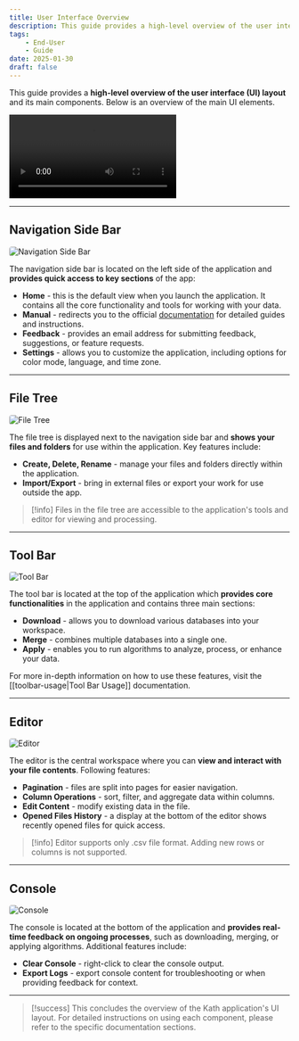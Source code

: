 ```yaml
---
title: User Interface Overview
description: This guide provides a high-level overview of the user interface (UI) layout and its main components.
tags: 
    - End-User
    - Guide
date: 2025-01-30
draft: false
---
```


This guide provides a **high-level overview of the user interface (UI) layout** and its main components. Below is an overview of the main UI elements.

![](../assets/video/manual_user_interface.mp4)

---

## Navigation Side Bar

<img src="assets/image/manual_sidebar.png" alt="Navigation Side Bar" style="border-radius: 0.25rem;">

The navigation side bar is located on the left side of the application and **provides quick access to key sections** of the app:

- **Home** - this is the default view when you launch the application. It contains all the core functionality and tools for working with your data.
- **Manual** - redirects you to the official [documentation](docs.kath.lt/manual) for detailed guides and instructions.
- **Feedback** - provides an email address for submitting feedback, suggestions, or feature requests.
- **Settings** - allows you to customize the application, including options for color mode, language, and time zone.

---

## File Tree

<img src="assets/image/manual_filetree.png" alt="File Tree" style="border-radius: 0.25rem;">

The file tree is displayed next to the navigation side bar and **shows your files and folders** for use within the application. Key features include:

- **Create, Delete, Rename** - manage your files and folders directly within the application.
- **Import/Export** - bring in external files or export your work for use outside the app.

> [!info]
> Files in the file tree are accessible to the application's tools and editor for viewing and processing.

---

## Tool Bar

<img src="assets/image/manual_toolbar.png" alt="Tool Bar" style="border-radius: 0.25rem;">

The tool bar is located at the top of the application which **provides core functionalities** in the application and contains three main sections:

- **Download** - allows you to download various databases into your workspace.
- **Merge** - combines multiple databases into a single one.
- **Apply** - enables you to run algorithms to analyze, process, or enhance your data.

For more in-depth information on how to use these features, visit the [[toolbar-usage|Tool Bar Usage]] documentation.

---

## Editor

<img src="assets/image/manual_editor.png" alt="Editor" style="border-radius: 0.25rem;">

The editor is the central workspace where you can **view and interact with your file contents**. Following features:

- **Pagination** - files are split into pages for easier navigation.
- **Column Operations** - sort, filter, and aggregate data within columns.
- **Edit Content** - modify existing data in the file.
- **Opened Files History** - a display at the bottom of the editor shows recently opened files for quick access.

> [!info]
> Editor supports only .csv file format. Adding new rows or columns is not supported.

---

## Console

<img src="assets/image/manual_console.png" alt="Console" style="border-radius: 0.25rem;">

The console is located at the bottom of the application and **provides real-time feedback on ongoing processes**, such as downloading, merging, or applying algorithms. Additional features include:

- **Clear Console** - right-click to clear the console output.
- **Export Logs** - export console content for troubleshooting or when providing feedback for context.

---

> [!success]
> This concludes the overview of the Kath application's UI layout. For detailed instructions on using each component, please refer to the specific documentation sections.